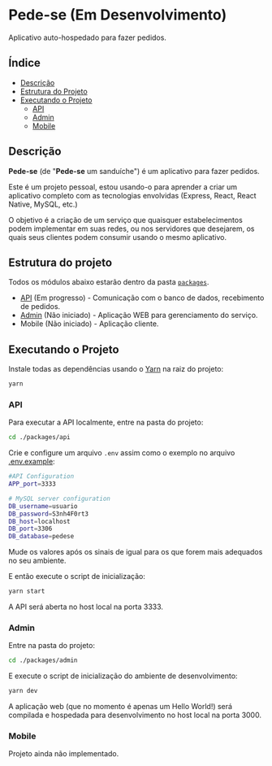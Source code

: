 # Pede-se (Em Desenvolvimento)

Aplicativo auto-hospedado para fazer pedidos.

## Índice

- [Descrição](#Descrição)
- [Estrutura do Projeto](#estrutura-do-projeto)
- [Executando o Projeto](#executando-o-projeto)
  - [API](#api)
  - [Admin](#admin)
  - [Mobile](#mobile)

## Descrição

**Pede-se** (de "**Pede-se** um sanduíche") é um aplicativo para fazer pedidos.

Este é um projeto pessoal, estou usando-o para aprender a criar um aplicativo completo com as tecnologias envolvidas (Express, React, React Native, MySQL, etc.)

O objetivo é a criação de um serviço que quaisquer estabelecimentos podem implementar em suas redes, ou nos servidores que desejarem, os quais seus clientes podem consumir usando o mesmo aplicativo.

## Estrutura do projeto

Todos os módulos abaixo estarão dentro da pasta [`packages`](./packages).

- [API](./packages/api) (Em progresso) - Comunicação com o banco de dados, recebimento de pedidos.
- [Admin](./packages/admin) (Não iniciado) - Aplicação WEB para gerenciamento do serviço.
- Mobile (Não iniciado) - Aplicação cliente.

## Executando o Projeto

Instale todas as dependências usando o [Yarn](https://classic.yarnpkg.com/lang/en/docs/install/) na raiz do projeto:

```sh
yarn
```

### API

Para executar a API localmente, entre na pasta do projeto:

```sh
cd ./packages/api
```

Crie e configure um arquivo `.env` assim como o exemplo no arquivo [.env.example](/packages/api/src/packages/api/.env.example):

```sh
#API Configuration
APP_port=3333

# MySQL server configuration
DB_username=usuario
DB_password=S3nh4F0rt3
DB_host=localhost
DB_port=3306
DB_database=pedese
```

Mude os valores após os sinais de igual para os que forem mais adequados no seu ambiente.

E então execute o script de inicialização:

```sh
yarn start
```

A API será aberta no host local na porta 3333.

### Admin

Entre na pasta do projeto:

```sh
cd ./packages/admin
```

E execute o script de inicialização do ambiente de desenvolvimento:

```sh
yarn dev
```

A aplicação web (que no momento é apenas um Hello World!) será compilada e hospedada para desenvolvimento no host local na porta 3000.

### Mobile

Projeto ainda não implementado.
